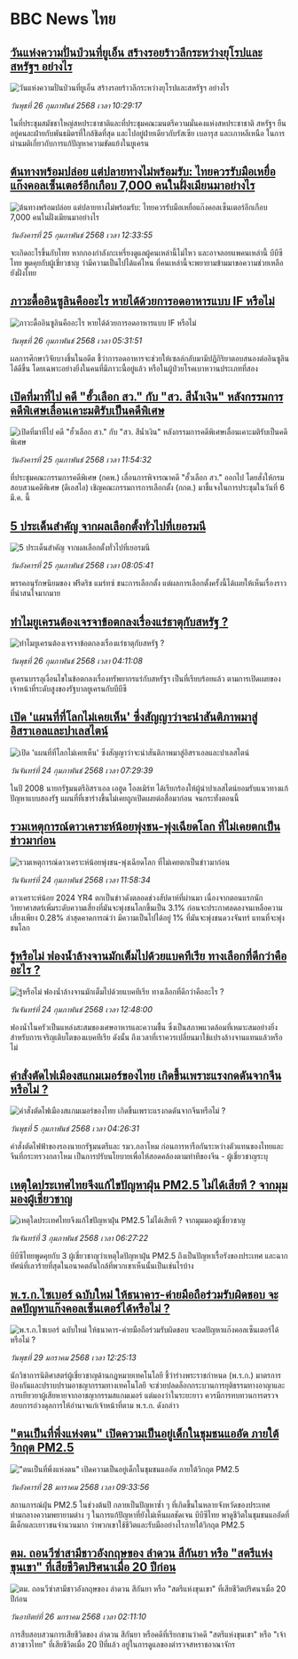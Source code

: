 # BBC News ไทย## [วันแห่งความปั่นป่วนที่ยูเอ็น สร้างรอยร้าวลึกระหว่างยุโรปและสหรัฐฯ อย่างไร ](https://www.bbc.com/thai/articles/cly6zdez72po?at_campaign=githubrss)![วันแห่งความปั่นป่วนที่ยูเอ็น สร้างรอยร้าวลึกระหว่างยุโรปและสหรัฐฯ อย่างไร ](https://ichef.bbci.co.uk/ace/standard/240/cpsprodpb/47f7/live/323321b0-f41f-11ef-8c03-7dfdbeeb2526.jpg)_วันพุธที่ 26 กุมภาพันธ์ 2568 เวลา 10:29:17_ในที่ประชุมสมัชชาใหญ่สหประชาชาติและที่ประชุมคณะมนตรีความมั่นคงแห่งสหประชาชาติ สหรัฐฯ ยืนอยู่คนละฝ่ายกับพันธมิตรที่ใกล้ชิดที่สุด และไปอยู่ฝ่ายเดียวกับรัสเซีย เบลารุส และเกาหลีเหนือ ในการผ่านมติเกี่ยวกับการแก้ปัญหาความขัดแย้งในยูเครน## [ต้นทางพร้อมปล่อย แต่ปลายทางไม่พร้อมรับ: ไทยควรรับมือเหยื่อแก๊งคอลเซ็นเตอร์อีกเกือบ 7,000 คนในฝั่งเมียนมาอย่างไร](https://www.bbc.com/thai/articles/c4gp7w6vqnwo?at_campaign=githubrss)![ต้นทางพร้อมปล่อย แต่ปลายทางไม่พร้อมรับ: ไทยควรรับมือเหยื่อแก๊งคอลเซ็นเตอร์อีกเกือบ 7,000 คนในฝั่งเมียนมาอย่างไร](https://ichef.bbci.co.uk/ace/standard/240/cpsprodpb/9e86/live/b3f0aec0-f36b-11ef-a30e-87a8a95b0cd7.jpg)_วันอังคารที่ 25 กุมภาพันธ์ 2568 เวลา 12:33:55_จะเกิดอะไรขึ้นกับไทย หากกองกำลังกะเหรี่ยงดูแลผู้คนเหล่านี้ไม่ไหว และอาจลอยแพคนเหล่านี้ บีบีซีไทย พูดคุยกับผู้เชี่ยวชาญ ว่ามีความเป็นไปได้แค่ไหน ที่คนเหล่านี้จะพยายามข้ามมาขอความช่วยเหลือยังฝั่งไทย## [ภาวะดื้ออินซูลินคืออะไร หายได้ด้วยการอดอาหารแบบ IF หรือไม่](https://www.bbc.com/thai/articles/cvg14nzy729o?at_campaign=githubrss)![ภาวะดื้ออินซูลินคืออะไร หายได้ด้วยการอดอาหารแบบ IF หรือไม่](https://ichef.bbci.co.uk/ace/standard/240/cpsprodpb/2dd9/live/57fe5440-d58b-11ee-96e3-7b339b60ab94.jpg)_วันพุธที่ 26 กุมภาพันธ์ 2568 เวลา 05:31:51_ผลการศึกษาวิจัยบางชิ้นในอดีต ชี้ว่าการอดอาหารจะช่วยให้เซลล์กลับมามีปฏิกิริยาตอบสนองต่ออินซูลินได้ดีขึ้น โดยเฉพาะอย่างยิ่งในคนที่มีภาวะนี้อยู่แล้ว หรือในผู้ป่วยโรคเบาหวานประเภทที่สอง## [เปิดที่มาที่ไป คดี "ฮั้วเลือก สว." กับ "สว. สีน้ำเงิน" หลังกรรมการคดีพิเศษเลื่อนเคาะมติรับเป็นคดีพิเศษ](https://www.bbc.com/thai/articles/cx2rmyynd1jo?at_campaign=githubrss)![เปิดที่มาที่ไป คดี "ฮั้วเลือก สว." กับ "สว. สีน้ำเงิน" หลังกรรมการคดีพิเศษเลื่อนเคาะมติรับเป็นคดีพิเศษ](https://ichef.bbci.co.uk/ace/standard/240/cpsprodpb/5f14/live/265f32b0-f349-11ef-896e-d7e7fb1719a4.jpg)_วันอังคารที่ 25 กุมภาพันธ์ 2568 เวลา 11:54:32_ที่ประชุมคณะกรรมการคดีพิเศษ (กคพ.) เลื่อนการพิจารณาคดี "ฮั้วเลือก สว." ออกไป โดยสั่งให้กรมสอบสวนคดีพิเศษ (ดีเอสไอ) เชิญคณะกรรมการการเลือกตั้ง (กกต.) มาชี้แจงในการประชุมในวันที่ 6 มี.ค. นี้## [5 ประเด็นสำคัญ จากผลเลือกตั้งทั่วไปที่เยอรมนี](https://www.bbc.com/thai/articles/cqjdz55795do?at_campaign=githubrss)![5 ประเด็นสำคัญ จากผลเลือกตั้งทั่วไปที่เยอรมนี](https://ichef.bbci.co.uk/ace/standard/240/cpsprodpb/1e8e/live/ec216870-f2cb-11ef-b605-1fa85cd40094.jpg)_วันอังคารที่ 25 กุมภาพันธ์ 2568 เวลา 08:05:41_พรรคอนุรักษนิยมของ ฟรีดริช แมร์ทซ์ ชนะการเลือกตั้ง แต่ผลการเลือกตั้งครั้งนี้ได้เผยให้เห็นเรื่องราวที่น่าสนใจมากมาย## [ทำไมยูเครนต้องเจรจาข้อตกลงเรื่องแร่ธาตุกับสหรัฐ ?](https://www.bbc.com/thai/articles/c8x4ql1vrkzo?at_campaign=githubrss)![ทำไมยูเครนต้องเจรจาข้อตกลงเรื่องแร่ธาตุกับสหรัฐ ?](https://ichef.bbci.co.uk/ace/standard/240/cpsprodpb/202d/live/c44bee00-f2a9-11ef-9220-d3ef6018353e.jpg)_วันพุธที่ 26 กุมภาพันธ์ 2568 เวลา 04:11:08_ยูเครนบรรลุเงื่อนไขในข้อตกลงเรื่องทรัพยากรแร่กับสหรัฐฯ เป็นที่เรียบร้อยแล้ว ตามการเปิดเผยของเจ้าหน้าที่ระดับสูงของรัฐบาลยูเครนกับบีบีซี## [เปิด 'แผนที่ที่โลกไม่เคยเห็น' ซึ่งสัญญาว่าจะนำสันติภาพมาสู่อิสราเอลและปาเลสไตน์](https://www.bbc.com/thai/articles/cj920vd07ywo?at_campaign=githubrss)![เปิด 'แผนที่ที่โลกไม่เคยเห็น' ซึ่งสัญญาว่าจะนำสันติภาพมาสู่อิสราเอลและปาเลสไตน์](https://ichef.bbci.co.uk/ace/standard/240/cpsprodpb/e6cc/live/c4d5bc00-f07b-11ef-8c03-7dfdbeeb2526.jpg)_วันจันทร์ที่ 24 กุมภาพันธ์ 2568 เวลา 07:29:39_ในปี 2008 นายกรัฐมนตรีอิสราเอล เอฮูด โอลเมิร์ท ได้เรียกร้องให้ผู้นำปาเลสไตน์ยอมรับแนวทางแก้ปัญหาแบบสองรัฐ แผนที่ที่เขาร่างขึ้นไม่เคยถูกเปิดเผยต่อสื่อมาก่อน จนกระทั่งตอนนี้## [รวมเหตุการณ์ดาวเคราะห์น้อยพุ่งชน-พุ่งเฉียดโลก ที่ไม่เคยตกเป็นข่าวมาก่อน](https://www.bbc.com/thai/articles/cn7vrj6mmxro?at_campaign=githubrss)![รวมเหตุการณ์ดาวเคราะห์น้อยพุ่งชน-พุ่งเฉียดโลก ที่ไม่เคยตกเป็นข่าวมาก่อน](https://ichef.bbci.co.uk/ace/standard/240/cpsprodpb/bee4/live/3ba3c620-f2a1-11ef-8c03-7dfdbeeb2526.jpg)_วันจันทร์ที่ 24 กุมภาพันธ์ 2568 เวลา 11:58:34_ดาวเคราะห์น้อย 2024 YR4 ตกเป็นข่าวดังตลอดช่วงสัปดาห์ที่ผ่านมา เนื่องจากตอนแรกนักวิทยาศาสตร์เพิ่มระดับความเสี่ยงที่มันจะพุ่งชนโลกขึ้นเป็น 3.1% ก่อนจะประกาศลดลงจนเหลือความเสี่ยงเพียง 0.28% ล่าสุดคาดการณ์ว่า มีความเป็นไปได้อยู่ 1% ที่มันจะพุ่งชนดวงจันทร์ แทนที่จะพุ่งชนโลก## [รู้หรือไม่ ฟองน้ำล้างจานมักเต็มไปด้วยแบคทีเรีย  ทางเลือกที่ดีกว่าคืออะไร ?](https://www.bbc.com/thai/articles/cgl09nn3113o?at_campaign=githubrss)![รู้หรือไม่ ฟองน้ำล้างจานมักเต็มไปด้วยแบคทีเรีย  ทางเลือกที่ดีกว่าคืออะไร ?](https://ichef.bbci.co.uk/ace/standard/240/cpsprodpb/52f6/live/ffa5cf50-f265-11ef-896e-d7e7fb1719a4.jpg)_วันจันทร์ที่ 24 กุมภาพันธ์ 2568 เวลา 12:48:00_ฟองน้ำในครัวเป็นแหล่งสะสมของเศษอาหารและความชื้น ซึ่งเป็นสภาพแวดล้อมที่เหมาะสมอย่างยิ่งสำหรับการเจริญเติบโตของแบคทีเรีย ดังนั้น ถึงเวลาที่เราควรเปลี่ยนมาใช้แปรงล้างจานแทนแล้วหรือไม่## [คำสั่งตัดไฟเมืองสแกมเมอร์ของไทย เกิดขึ้นเพราะแรงกดดันจากจีนหรือไม่ ?](https://www.bbc.com/thai/articles/cvg8399nnq5o?at_campaign=githubrss)![คำสั่งตัดไฟเมืองสแกมเมอร์ของไทย เกิดขึ้นเพราะแรงกดดันจากจีนหรือไม่ ?](https://ichef.bbci.co.uk/ace/standard/240/cpsprodpb/d0f5/live/5cd62af0-e2f1-11ef-bd1b-d536627785f2.jpg)_วันพุธที่ 5 กุมภาพันธ์ 2568 เวลา 04:26:31_คำสั่งตัดไฟฟ้าของรองนายกรัฐมนตรีและ รมว.กลาโหม ก่อนการหารือกันระหว่างตัวแทนของไทยและจีนที่กระทรวงกลาโหม เป็นการปรับนโยบายเพื่อให้สอดคล้องตามท่าทีของจีน - ผู้เชี่ยวชาญระบุ## [เหตุใดประเทศไทยจึงแก้ไขปัญหาฝุ่น PM2.5 ไม่ได้เสียที ? จากมุมมองผู้เชี่ยวชาญ](https://www.bbc.com/thai/articles/c5y7jv0j2y2o?at_campaign=githubrss)![เหตุใดประเทศไทยจึงแก้ไขปัญหาฝุ่น PM2.5 ไม่ได้เสียที ? จากมุมมองผู้เชี่ยวชาญ](https://ichef.bbci.co.uk/ace/standard/240/cpsprodpb/b554/live/a8a937f0-e1e4-11ef-bd1b-d536627785f2.jpg)_วันจันทร์ที่ 3 กุมภาพันธ์ 2568 เวลา 06:27:22_บีบีซีไทยพูดคุยกับ 3 ผู้เชี่ยวชาญว่าเหตุใดปัญหาฝุ่น PM2.5 ถึงเป็นปัญหาเรื้อรังของประเทศ และฉากทัศน์ที่เลวร้ายที่สุดในอนาคตอันใกล้ที่พวกเขาเห็นนั้นเป็นเช่นไรบ้าง## [พ.ร.ก.ไซเบอร์ ฉบับใหม่ ให้ธนาคาร-ค่ายมือถือร่วมรับผิดชอบ จะลดปัญหาแก๊งคอลเซ็นเตอร์ได้หรือไม่ ?](https://www.bbc.com/thai/articles/c20p51zdqnlo?at_campaign=githubrss)![พ.ร.ก.ไซเบอร์ ฉบับใหม่ ให้ธนาคาร-ค่ายมือถือร่วมรับผิดชอบ จะลดปัญหาแก๊งคอลเซ็นเตอร์ได้หรือไม่ ?](https://ichef.bbci.co.uk/ace/standard/240/cpsprodpb/e89f/live/b5cde0e0-de3b-11ef-902e-cf9b84dc1357.jpg)_วันพุธที่ 29 มกราคม 2568 เวลา 12:25:13_นักวิชาการนิติศาสตร์ผู้เชี่ยวชาญด้านกฎหมายเทคโนโลยี ชี้ว่าร่างพระราชกำหนด (พ.ร.ก.) มาตรการป้องกันและปราบปรามอาชญากรรมทางเทคโนโลยี จะช่วยปลดล็อกกระบวนการยุติธรรมทางอาญาและการเยียวยาผู้เสียหายจากอาชญากรรมสแกมเมอร์ แต่มองว่าในระยะยาว ควรมีการทบทวนการตรวจสอบการถ่วงดุลการให้อำนาจแก่เจ้าหน้าที่ตาม พ.ร.ก. ดังกล่าว## ["ตนเป็นที่พึ่งแห่งตน" เปิดความเป็นอยู่เด็กในชุมชนแออัด ภายใต้วิกฤต PM2.5](https://www.bbc.com/thai/articles/c5yekz040jro?at_campaign=githubrss)!["ตนเป็นที่พึ่งแห่งตน" เปิดความเป็นอยู่เด็กในชุมชนแออัด ภายใต้วิกฤต PM2.5](https://ichef.bbci.co.uk/ace/standard/240/cpsprodpb/882c/live/640cbdd0-dd55-11ef-a37f-eba91255dc3d.jpg)_วันอังคารที่ 28 มกราคม 2568 เวลา 09:33:56_สถานการณ์ฝุ่น PM2.5 ในช่วงต้นปี กลายเป็นปัญหาซ้ำ ๆ ที่เกิดขึ้นในหลายจังหวัดของประเทศ ท่ามกลางความพยายามต่าง ๆ ในการแก้ปัญหาที่ยังไม่เห็นผลชัดเจน บีบีซีไทย พาดูชีวิตในชุมชนแออัดที่มีเด็กและเยาวชนจำนวนมาก ว่าพวกเขาใช้ชีวิตและรับมืออย่างไรภายใต้วิกฤต PM2.5## [ตม. ถอนวีซ่าสามีชาวอังกฤษของ ลำดวน สีกันยา หรือ "สตรีแห่งขุนเขา" ที่เสียชีวิตปริศนาเมื่อ 20 ปีก่อน](https://www.bbc.com/thai/articles/c2d3jgl57eeo?at_campaign=githubrss)![ตม. ถอนวีซ่าสามีชาวอังกฤษของ ลำดวน สีกันยา หรือ "สตรีแห่งขุนเขา" ที่เสียชีวิตปริศนาเมื่อ 20 ปีก่อน](https://ichef.bbci.co.uk/ace/standard/240/cpsprodpb/a0ef/live/ee18e7e0-daff-11ef-902e-cf9b84dc1357.jpg)_วันอาทิตย์ที่ 26 มกราคม 2568 เวลา 02:11:10_การสืบสอบสวนการเสียชีวิตของ ลำดวน สีกันยา หรือคดีที่เรียกขานว่าคดี "สตรีแห่งขุนเขา" หรือ "เจ้าสาวชาวไทย" ที่เสียชีวิตเมื่อ 20 ปีที่แล้ว อยู่ในการดูแลของตำรวจสหราชอาณาจักร